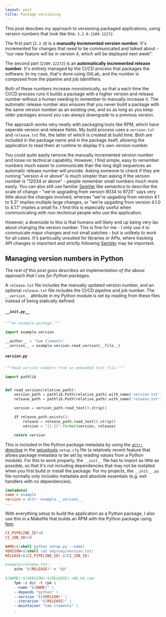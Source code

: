 ```yaml
---
layout: post
title: Package versioning
---
```


This post descibes my approach to versioning packaged applications, using version numbers that look like this: `3.2.0-2109.12272`.

The first part (`3.2.0`) is a **manually incremented version number**. It's incremented for changes that need to be communicated and talked about - "our new feature will be in version 4, which will be deployed next week".

The second part (`2109.12272`) is an **automatically incremented release number**. It's entirely managed by the CI/CD process that packages the software. In my case, that's done using GitLab, and the number is composed from the pipeline and job identifiers.

Both of these numbers increase monotonically, so that a each time the CI/CD process runs it builds a package with a higher version and release number without a human needing to remember to manually increase it. The automatic release number also ensures that you never build a package with the same version number as an existing one, and so as long as you keep older packages around you can always downgrade to a previous version.

The approach works very neatly with packaging tools like RPM, which have seperate version and release fields. My build process uses a `version.txt` and `release.txt` file, the latter of which is created at build time. Both are included in the package name and in the package itself, allowing the application to read them at runtime to display it's own version number.

You could quite easily remove the manually incremented version number and loose no technical capability. However, I find simple, easy to remember numbers much easier to communicate than the long digit sequences an automatic release number will provide. Asking someone to check if they are running "version 4 or above" is much simpler than asking if the version number is "12034 or above" - people remember small numbers much more easily. You can also still use familiar [SemVer](https://semver.org/) like semantics to describe the scale of change - "we're upgrading from version 9034 to 9725" says very little about the changes involved, whereas "we're upgading from version 4.1 to 5.3" implies multiple large changes, or "we're upgading from version 4.1.0 to 4.1.1" implies a small fix. I find this is especially useful when communicating with non-technical people who use the application.

However, a downside to this is that humans will likely end up being very lax about changing the version number. This is fine for me - I only use it to commuicate major changes and not small patches - but is unlikely to work for all cases. It's particually unsuited for libraries or APIs, where tracking API changes is important and strictly following [SemVer](https://semver.org/) may be important.

## Managing version numbers in Python

_The rest of this post goes describes an implementation of the above approach that I use for Python packages._

A `release.txt` file includes the manually updated version number, and an optional `release.txt` file includes the CI/CD pipeline and job number. The `__version__` attribute in my Python module is set by reading from these files instead of being statically defined.

##### `__init.py__`

```python
"""An example package."""

import example.version

__author__ = 'Sam Clements'
__version__ = example.version.read_version(__file__)

```

##### `version.py`

```python
"""Read version numbers from an embedded text file."""

import pathlib


def read_version(relative_path):
    version_path = pathlib.Path(relative_path).with_name('version.txt')
    release_path = pathlib.Path(relative_path).with_name('release.txt')

    version = version_path.read_text().strip()

    if release_path.exists():
        release = release_path.read_text().strip()
        version = "{}-{}".format(version, release)

    return version
```

This is included in the Python package metadata by using the [`attr:` directive](https://setuptools.readthedocs.io/en/latest/setuptools.html#configuring-setup-using-setup-cfg-files) in the [setuptools](https://setuptools.readthedocs.io/) `setup.cfg` file (a relatively recent feature that allows package metadata to be set by reading values from a Python module). For this to work properly, the `__init__` file has to import as little as possible, so that it's not including dependencies that may not be installed when you first build or install the package. For my projects, the `__init__.py` file normally only includes metadata and absolute essentials (e.g. exit handlers with no dependencies).

```ini
[metadata]
name = example
version = attr: example.__version__
...
```

With everything setup to build the application as a Python package, I also use this in a Makefile that builds an RPM with the Python package using [fpm](https://github.com/jordansissel/fpm).

```makefile
CI_PIPELINE_ID?=0
CI_JOB_ID?=0

NAME=$(shell python setup.py --name)
VERSION=$(shell cat odyssey/version.txt)
RELEASE=$(CI_PIPELINE_ID).$(CI_JOB_ID)

example/release.txt:
	echo "$(RELEASE)" > "$@"
	
$(NAME)-$(VERSION)-$(RELEASE).x86_64.rpm:
	fpm -s dir -t rpm \
	--name "$(NAME)" \
	--depends "python" \
	--version "$(VERSION)" \
	--iteration "$(RELEASE)" \
	--maintainer "Sam Clements" \
	.
```

